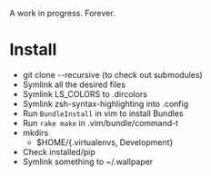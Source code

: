 A work in progress.
Forever.

Install
=======

* git clone --recursive (to check out submodules)
* Symlink all the desired files
* Symlink LS\_COLORS to .dircolors
* Symlink zsh-syntax-highlighting into .config
* Run `BundleInstall` in vim to install Bundles
* Run `rake make` in .vim/bundle/command-t
* mkdirs
    * $HOME/{.virtualenvs, Development}
* Check installed/pip
* Symlink something to ~/.wallpaper
